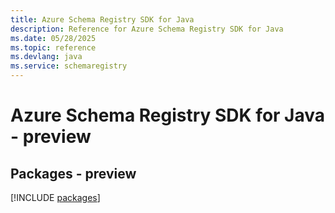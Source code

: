 ```yaml
---
title: Azure Schema Registry SDK for Java
description: Reference for Azure Schema Registry SDK for Java
ms.date: 05/28/2025
ms.topic: reference
ms.devlang: java
ms.service: schemaregistry
---
```

# Azure Schema Registry SDK for Java - preview
## Packages - preview
[!INCLUDE [packages](schema-registry-index.md)]